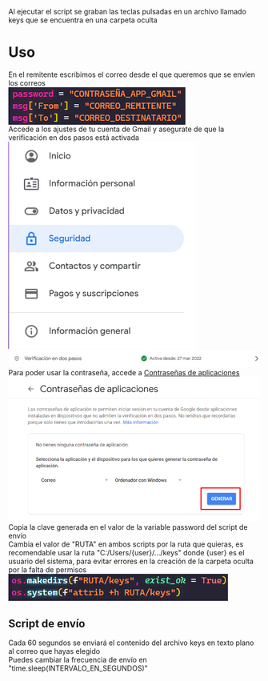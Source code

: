 Al ejecutar el script se graban las teclas pulsadas en un archivo llamado keys que se encuentra en una carpeta oculta

# Uso
En el remitente escribimos el correo desde el que queremos que se envíen los correos
<br>
<img src="assets/ejemplos_email.png" alt="Ejemplos email" align="center">
<br>
Accede a los ajustes de tu cuenta de Gmail y asegurate de que la verificación en dos pasos está activada
<img src="assets/seguridad.png" alt="Seguridad">
<br>
<img src="assets/doble_factor.png" alt="Doble factor">
<br>
Para poder usar la contraseña, accede a <a href="https://myacount.google.com/apppasswords">Contraseñas de aplicaciones</a>
<img src="assets/app_passwords.png" alt="Contraseñas de aplicaciones">
Copia la clave generada en el valor de la variable password del script de envío
<br>
Cambia el valor de "RUTA" en ambos scripts por la ruta que quieras, es recomendable usar la ruta "C:/Users/{user}/.../keys" donde {user} es el usuario del sistema, para evitar errores en la creación de la carpeta oculta por la falta de permisos
<br>
<img src="assets/ejemplos_ruta.png" alt="Ejemplos ruta">
## Script de envío
Cada 60 segundos se enviará el contenido del archivo keys en texto plano al correo que hayas elegido
<br>
Puedes cambiar la frecuencia de envío en "time.sleep(INTERVALO_EN_SEGUNDOS)"
